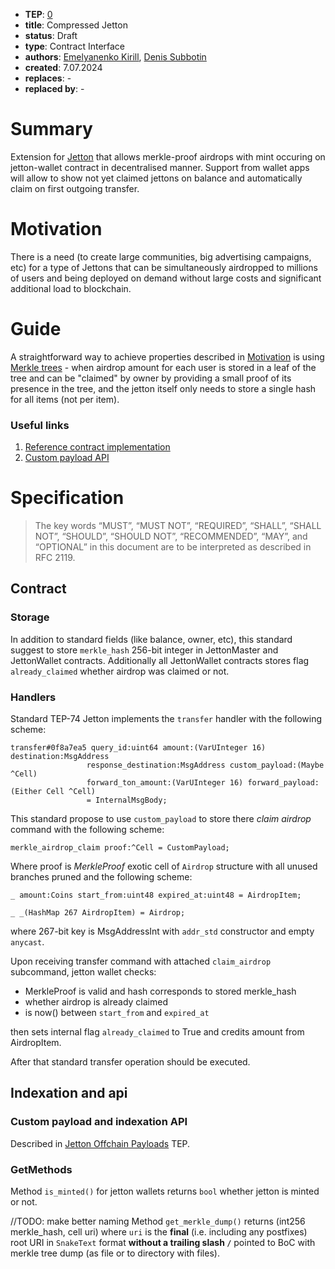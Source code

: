 - **TEP**: [0](https://github.com/ton-blockchain/TEPs/pull/0)
- **title**: Compressed Jetton
- **status**: Draft
- **type**: Contract Interface
- **authors**: [Emelyanenko Kirill](https://github.com/EmelyanenkoK),  [Denis Subbotin](https://github.com/mr-tron)
- **created**: 7.07.2024
- **replaces**: -
- **replaced by**: -

# Summary

Extension for [Jetton](https://github.com/ton-blockchain/TEPs/blob/master/text/0074-jettons-standard.md) that allows merkle-proof airdrops with mint occuring on jetton-wallet contract in decentralised manner.
Support from wallet apps will allow to show not yet claimed jettons on balance and automatically claim on first outgoing transfer.

# Motivation

There is a need (to create large communities, big advertising campaigns, etc) for a type of Jettons that can be simultaneously airdropped to millions of users and being deployed on demand without large costs and significant additional load to blockchain.

# Guide

A straightforward way to achieve properties described in [Motivation](#motivation) is using [Merkle trees](https://en.wikipedia.org/wiki/Merkle_tree) - when airdrop amount for each user is stored in a leaf of the tree and can be "claimed" by owner by providing a small proof of its presence in the tree, and the jetton itself only needs to store a single hash for all items (not per item).

### Useful links

1. [Reference contract implementation](https://github.com/cJetton/cJetton)
2. [Custom payload API](ttps://github.com/ton-blockchain/TEPs/blob/master/text/0000-jetton-offchain-payloads.md)

# Specification

> The key words “MUST”, “MUST NOT”, “REQUIRED”, “SHALL”, “SHALL NOT”, “SHOULD”, “SHOULD NOT”, “RECOMMENDED”, “MAY”, and “OPTIONAL” in this document are to be interpreted as described in RFC 2119.


## Contract

### Storage
In addition to standard fields (like balance, owner, etc), this standard suggest to store `merkle_hash` 256-bit integer in JettonMaster and JettonWallet contracts. Additionally all JettonWallet contracts stores flag `already_claimed` whether airdrop was claimed or not.

### Handlers

Standard TEP-74 Jetton implements the `transfer` handler with the following scheme:

```
transfer#0f8a7ea5 query_id:uint64 amount:(VarUInteger 16) destination:MsgAddress
                 response_destination:MsgAddress custom_payload:(Maybe ^Cell)
                 forward_ton_amount:(VarUInteger 16) forward_payload:(Either Cell ^Cell)
                 = InternalMsgBody;
```

This standard propose to use `custom_payload` to store there _claim airdrop_ command with the following scheme:
```
merkle_airdrop_claim proof:^Cell = CustomPayload;
```

Where proof is _MerkleProof_ exotic cell of `Airdrop` structure with all unused branches pruned and the following scheme:

```
_ amount:Coins start_from:uint48 expired_at:uint48 = AirdropItem;

_ _(HashMap 267 AirdropItem) = Airdrop;
```

where 267-bit key is MsgAddressInt with `addr_std` constructor and empty `anycast`.


Upon receiving transfer command with attached `claim_airdrop` subcommand, jetton wallet checks:
* MerkleProof is valid and hash corresponds to stored merkle_hash
* whether airdrop is already claimed
* is now() between `start_from` and `expired_at`

then sets internal flag `already_claimed` to True and credits amount from AirdropItem.


After that standard transfer operation should be executed.

## Indexation and api



### Custom payload and indexation API

Described in [Jetton Offchain Payloads](https://github.com/ton-blockchain/TEPs/blob/master/text/0000-jetton-offchain-payloads.md) TEP.

### GetMethods

Method `is_minted()` for jetton wallets returns `bool` whether jetton is minted or not.

//TODO: make better naming
Method `get_merkle_dump()` returns (int256 merkle_hash, cell uri) where `uri` is the **final** (i.e. including any postfixes) root URI 
in `SnakeText` format **without a trailing slash `/`** pointed to BoC with merkle tree dump (as file or to directory with files).